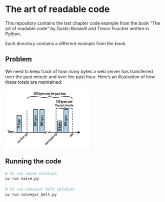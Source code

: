 # The art of readable code

This repository contains the last chapter code example from the book "The art of readable code" by Dustin Boswell and Trevor Foucher written in Python.

Each directory contains a different example from the book.

## Problem

We need to keep track of how many bytes a web server has transferred over the past minute and over the past hour. Here’s an illustration of how these totals are maintained:

![Two dimensions graph of how many bytes a web server has transferred over the past minute and over the past hour](./problem.png "Two dimensions graph of how many bytes a web server has transferred over the past minute and over the past hour").

## Running the code

```bash
# to run naive solution
uv run naive.py

# to run conveyor belt solution
uv run conveyor_belt.py
```
